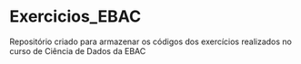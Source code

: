 # Exercicios_EBAC
 Repositório criado para armazenar os códigos dos exercícios realizados no curso de Ciência de Dados da EBAC
